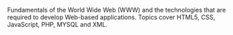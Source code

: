 Fundamentals of the World Wide Web (WWW) and the technologies that are required to develop Web-based applications. Topics cover HTML5, CSS, JavaScript, PHP, MYSQL and XML.
